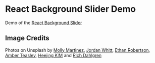 # React Background Slider Demo

Demo of the [React Background Slider](https://github.com/u2ix/react-background-slider)

## Image Credits

Photos on Unsplash by [Molly Martinez](https://unsplash.com/photos/88MqyyeY7Vw),
[Jordan Whitt](https://unsplash.com/photos/keSFbPQAJRE),
[Ethan Robertson](https://unsplash.com/photos/CcETP4gFBTU),
[Amber Teasley](https://unsplash.com/photos/u0cSubf5F-E),
[Heejing KIM](https://unsplash.com/photos/TqaFGqxiCQo)
and [Rich Dahlgren](https://unsplash.com/photos/3OvE-4rgpTc)
